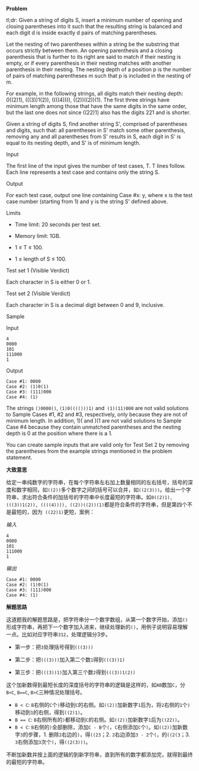 **Problem**

tl;dr: Given a string of digits S, insert a minimum number of opening and closing parentheses into it such that the resulting string is balanced and each digit d is inside exactly d pairs of matching parentheses.

Let the nesting of two parentheses within a string be the substring that occurs strictly between them. An opening parenthesis and a closing parenthesis that is further to its right are said to match if their nesting is empty, or if every parenthesis in their nesting matches with another parenthesis in their nesting. The nesting depth of a position p is the number of pairs of matching parentheses m such that p is included in the nesting of m.

For example, in the following strings, all digits match their nesting depth: 0((2)1), (((3))1(2)), ((((4)))), ((2))((2))(1). The first three strings have minimum length among those that have the same digits in the same order, but the last one does not since ((22)1) also has the digits 221 and is shorter.

Given a string of digits S, find another string S', comprised of parentheses and digits, such that:
all parentheses in S' match some other parenthesis,
removing any and all parentheses from S' results in S,
each digit in S' is equal to its nesting depth, and
S' is of minimum length.

Input

The first line of the input gives the number of test cases, T. T lines follow. Each line represents a test case and contains only the string S.

Output

For each test case, output one line containing Case #x: y, where x is the test case number (starting from 1) and y is the string S' defined above.

Limits

- Time limit: 20 seconds per test set.

- Memory limit: 1GB.

- 1 ≤ T ≤ 100.

- 1 ≤ length of S ≤ 100.

Test set 1 (Visible Verdict)

Each character in S is either 0 or 1.

Test set 2 (Visible Verdict)

Each character in S is a decimal digit between 0 and 9, inclusive.

Sample

Input

```
4
0000
101
111000
1
```

Output

```
Case #1: 0000
Case #2: (1)0(1)
Case #3: (111)000
Case #4: (1)
```

The strings `()0000()`, `(1)0(((()))1)` and` (1)(11)000` are not valid solutions to Sample Cases #1, #2 and #3, respectively, only because they are not of minimum length. In addition, 1)( and )(1 are not valid solutions to Sample Case #4 because they contain unmatched parentheses and the nesting depth is 0 at the position where there is a 1.

You can create sample inputs that are valid only for Test Set 2 by removing the parentheses from the example strings mentioned in the problem statement.

**大致意思**

给定一串纯数字的字符串，在每个字符串左右加上数量相同的左右括号，括号的深度和数字相同，如`((2))`多个数字之间的括号可以合并，如`((2(3)))`。给出一个字符串，求出符合条件的加括号的字符串中长度最短的字符串。如`0((2)1), (((3))1(2)), ((((4)))), ((2))((2))(1)`都是符合条件的字符串，但是第四个不是最短的，因为` ((22)1)`更短，案例：

*输入*

```
4
0000
101
111000
1
```

*输出*

```
Case #1: 0000
Case #2: (1)0(1)
Case #3: (111)000
Case #4: (1)
```

**解题思路**

这道题我的解题思路是，把字符串分一个数字数组，从第一个数字开始，添加`()`形成字符串，再把下一个数字加入进来，继续处理新的`()`，用例子说明容易理解一点。比如对应字符串`312`，处理逻辑分3步。

- 第一步：把`3`处理括号得到`(((3)))`

- 第二步：把`(((3)))`加入第二个数`1`得到`(((3))1)`
- 第三步：把`(((3))1)`加入第三个数`2`得到`(((3))1(2))`

这个加新数得到最短长度的深度括号的字符串的逻辑是这样的，如`AB`数加`C`，分`B<C`, `B==C`, `B>C`三种情况处理括号。

- `B < C`: `B`右侧的`C`个`)`移动到`C`的右侧。如`((2))`加新数字`1`后为，将`2`右侧的`1`个`)`移动到`1`的右侧，得到`((2)1)`。
- `B == C`: `B`右侧所有的`)`都移动到`C`的右侧。如`((2))`加新数字`1`后为`((22))`。
- `B < C`: `B`右侧的`)`全部删除，添加`C - B`个`(`，`C`右侧添加`C`个`)`。如`((2))`加新数字`3`的步骤，1. 删除`2`右边的`)`，得`((23`；2. `2`右边添加`3 - 2`个`(`，的`((2(3`；3. `3`右侧添加`3`次个`)`，得`((2(3)))`。

不断加新数并按上面的逻辑的到新字符串，直到所有的数字都添加完，就得到最终的最短的字符串。
                                                  